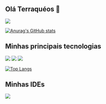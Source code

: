 ## Olá Terraquéos 👋 
<a href="https://www.linkedin.com/in/matheusataide9" target="_blank"><img src="https://img.shields.io/badge/-LinkedIn-%230077B5?style=for-the-badge&logo=linkedin&logoColor=white" target="_blank"></a> 

[![Anurag's GitHub stats](https://github-readme-stats.vercel.app/api?username=MatheusAfox9&theme=radical&layout=compact&show_icons=true&hide=contribs,prs)](https://github.com/anuraghazra/github-readme-stats)

## Minhas principais tecnologias
<img src='https://img.shields.io/badge/Python-FFD43B?style=for-the-badge&logo=python&logoColor=blue' /> <img src='https://img.shields.io/badge/HTML5-E34F26?style=for-the-badge&logo=html5&logoColor=white' /> <img src='https://img.shields.io/badge/CSS3-1572B6?style=for-the-badge&logo=css3&logoColor=white' />

[![Top Langs](https://github-readme-stats.vercel.app/api/top-langs/?username=mrafaelbatista&show_icons=true&theme=radical&layout=compact)](https://github.com/anuraghazra/github-readme-stats)

## Minhas IDEs
<img src='https://img.shields.io/badge/Visual_Studio_Code-0078D4?style=for-the-badge&logo=visual%20studio%20code&logoColor=white' />
